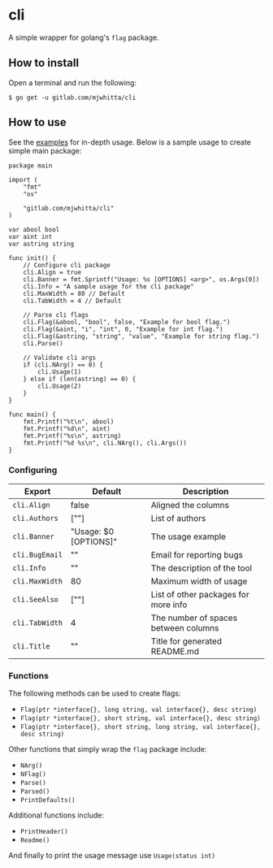 # cli

A simple wrapper for golang's `flag` package.

## How to install

Open a terminal and run the following:

```
$ go get -u gitlab.com/mjwhitta/cli
```

## How to use

See the [examples](examples) for in-depth usage. Below is a sample
usage to create simple main package:

```
package main

import (
    "fmt"
    "os"

    "gitlab.com/mjwhitta/cli"
)

var abool bool
var aint int
var astring string

func init() {
    // Configure cli package
    cli.Align = true
    cli.Banner = fmt.Sprintf("Usage: %s [OPTIONS] <arg>", os.Args[0])
    cli.Info = "A sample usage for the cli package"
    cli.MaxWidth = 80 // Default
    cli.TabWidth = 4 // Default

    // Parse cli flags
    cli.Flag(&abool, "bool", false, "Example for bool flag.")
    cli.Flag(&aint, "i", "int", 0, "Example for int flag.")
    cli.Flag(&astring, "string", "value", "Example for string flag.")
    cli.Parse()

    // Validate cli args
    if (cli.NArg() == 0) {
        cli.Usage(1)
    } else if (len(astring) == 0) {
        cli.Usage(2)
    }
}

func main() {
    fmt.Printf("%t\n", abool)
    fmt.Printf("%d\n", aint)
    fmt.Printf("%s\n", astring)
    fmt.Printf("%d %s\n", cli.NArg(), cli.Args())
}
```

### Configuring

Export         | Default               | Description
------         | -------               | -----------
`cli.Align`    | false                 | Aligned the columns
`cli.Authors`  | [""]                  | List of authors
`cli.Banner`   | "Usage: $0 [OPTIONS]" | The usage example
`cli.BugEmail` | ""                    | Email for reporting bugs
`cli.Info`     | ""                    | The description of the tool
`cli.MaxWidth` | 80                    | Maximum width of usage
`cli.SeeAlso`  | [""]                  | List of other packages for more info
`cli.TabWidth` | 4                     | The number of spaces between columns
`cli.Title`    | ""                    | Title for generated README.md

### Functions

The following methods can be used to create flags:

- `Flag(ptr *interface{}, long string, val interface{}, desc string)`
- `Flag(ptr *interface{}, short string, val interface{}, desc string)`
- `Flag(ptr *interface{}, short string, long string, val interface{}, desc string)`

Other functions that simply wrap the `flag` package include:

- `NArg()`
- `NFlag()`
- `Parse()`
- `Parsed()`
- `PrintDefaults()`

Additional functions include:

- `PrintHeader()`
- `Readme()`

And finally to print the usage message use `Usage(status int)`
